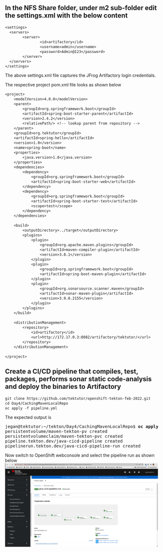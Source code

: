 ## In the NFS Share folder, under m2 sub-folder edit the settings.xml with the below content
```
<settings>
  <servers>
        <server>
                <id>artifactory</id>
                <username>admin</username>
                <password>Admin@123</password>
        </server>
  </servers>
</settings>
```
The above settings.xml file captures the JFrog Artifactory login credentials.

The respective project pom.xml file looks as shown below
```
<project>
	<modelVersion>4.0.0</modelVersion>
	<parent>
		<groupId>org.springframework.boot</groupId>
		<artifactId>spring-boot-starter-parent</artifactId>
		<version>2.4.2</version>
		<relativePath/> <!-- lookup parent from repository -->
	</parent>
	<groupId>org.tektutor</groupId>
	<artifactId>spring-hello</artifactId>
	<version>1.0</version>
	<name>spring-boot</name>
	<properties>
		<java.version>1.8</java.version>
	</properties>
	<dependencies>
		<dependency>
			<groupId>org.springframework.boot</groupId>
			<artifactId>spring-boot-starter-web</artifactId>
		</dependency>
		<dependency>
			<groupId>org.springframework.boot</groupId>
			<artifactId>spring-boot-starter-test</artifactId>
			<scope>test</scope>
		</dependency>
	</dependencies>

	<build>
		<outputDirectory>../target</outputDirectory>
		<plugins>
			<plugin>
				<groupId>org.apache.maven.plugins</groupId>
				<artifactId>maven-compiler-plugin</artifactId>
				<version>3.8.1</version>
			</plugin>
			<plugin>
				<groupId>org.springframework.boot</groupId>
				<artifactId>spring-boot-maven-plugin</artifactId>
			</plugin>
			<plugin>
				<groupId>org.sonarsource.scanner.maven</groupId>
				<artifactId>sonar-maven-plugin</artifactId>
				<version>3.9.0.2155</version>
			</plugin>
		</plugins>
	</build>
	
	<distributionManagement>
		<repository>
			<id>artifactory</id>
			<url>http://172.17.0.3:8082/artifactory/tektutor/</url>
		</repository>
	</distributionManagement>

</project>
```

## Create a CI/CD pipeline that compiles, test, packages, performs sonar static code-analysis and deploy the binaries to Artifactory
```
git clone https://github.com/tektutor/openshift-tekton-feb-2022.git
cd Day4/CachingMavenLocalRepo
oc apply -f pipeline.yml
```

The expected output is
<pre>
jegan@tektutor:~/tekton/Day4/CachingMavenLocalRepo$ <b>oc apply -f pipeline.yml</b>
persistentvolume/maven-tekton-pv created
persistentvolumeclaim/maven-tekton-pvc created
pipeline.tekton.dev/java-cicd-pipeline created
pipelinerun.tekton.dev/java-cicd-pipeline-run created
</pre>

Now switch to OpenShift webconsole and select the pipeline run as shown below
![Pipeline](pipeline.png)
